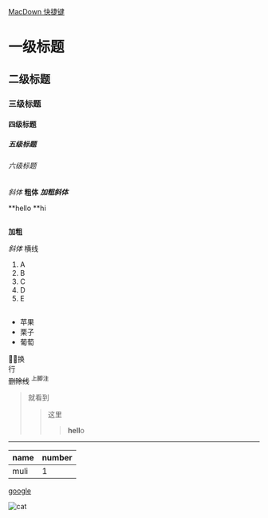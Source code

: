 [MacDown 快捷键](http://www.morningsun.net.cn/2017/04/16/Markdown%E2%80%94%E2%80%94%E5%85%A5%E9%97%A8%E6%8C%87%E5%8D%97/)
# 一级标题
## 二级标题
### 三级标题 
#### 四级标题
##### 五级标题 
###### 六级标题

*斜体*
**粗体**
***加粗斜体***			
	
	
**hello	**hi

![]()

**加粗**

*斜体*
横线


1. A
2. B
3. C
4. D
5. E

![]()
[]('www.google.com')
	
<!--hello-->
* 苹果
* 栗子
* 葡萄

换  
行  
<del>删除线</del>
<sup>上脚注</sup>

> 就看到
> >这里
> > > **hell**o  




***

name  | number
----  | ----
muli  |  1


[google](https://www.google.com/)

![cat](https://ss2.baidu.com/6ONYsjip0QIZ8tyhnq/it/u=2039148305,2538599625&fm=58&bpow=800&bpoh=500)